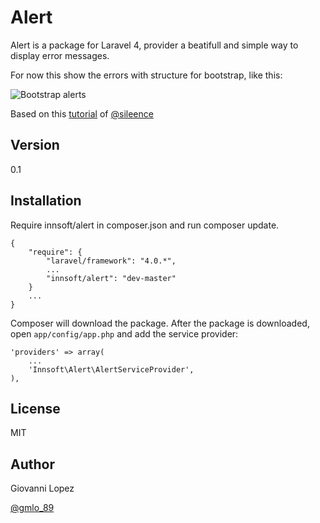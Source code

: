 Alert
=========

Alert is a package for Laravel 4, provider a beatifull and simple way to display error messages.

For now this show the errors with structure for bootstrap, like this:

![Bootstrap alerts](http://innsoft.mx/packages/alert/bootstrap-alerts.jpg)

Based on this [tutorial](http://www.cristalab.com/tutoriales/poo-inyeccion-de-dependencias-en-laravel-iv-c113305l/ "Tutorial") of [@sileence](https://twitter.com/Sileence)




Version
----

0.1

Installation
--------------

Require innsoft/alert in composer.json and run composer update.


    {
        "require": {
            "laravel/framework": "4.0.*",
            ...
            "innsoft/alert": "dev-master"
        }
        ...
    }

Composer will download the package. After the package is downloaded, open `app/config/app.php` and add the service provider:

    'providers' => array(
        ...
        'Innsoft\Alert\AlertServiceProvider',
    ),

License
----

MIT

Author
----
Giovanni Lopez

[@gmlo_89](https://twitter.com/gmlo_89)